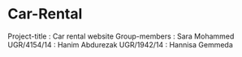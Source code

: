 # Car-Rental
Project-title : Car rental website
Group-members : Sara Mohammed   UGR/4154/14
              : Hanim Abdurezak   UGR/1942/14
              : Hannisa Gemmeda   
